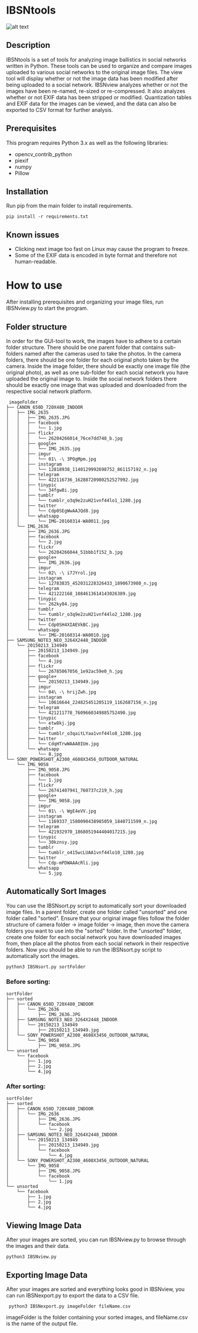 
# IBSNtools
![alt text](./screenshot.jpg)

## Description
IBSNtools is a set of tools for analyzing image ballistics in social networks written in Python. These tools can be used to organize and compare images uploaded to various social networks to the original image files. The view tool will display whether or not the image data has been modified after being uploaded to a social network. IBSNview analyzes whether or not the images have been re-named, re-sized or re-compressed. It also analyzes whether or not EXIF data has been stripped or modified. Quantization tables and EXIF data for the images can be viewed, and the data can also be exported to CSV format for further analysis.


## Prerequisites
This program requires Python 3.x as well as the following libraries:
- opencv_contrib_python
- piexif
- numpy
- Pillow


## Installation
Run pip from the main folder to install requirements.
```
pip install -r requirements.txt
```

## Known issues
- Clicking next image too fast on Linux may cause the program to freeze.
- Some of the EXIF data is encoded in byte format and therefore not human-readable.

# How to use
After installing prerequisites and organizing your image files, run IBSNview.py to start the program.

## Folder structure
In order for the GUI-tool to work, the images have to adhere to a certain folder structure. There should be one parent folder that contains sub-folders named after the cameras used to take the photos. In the camera folders, there should be one folder for each original photo taken by the camera. Inside the image folder, there should be exactly one image file (the original photo), as well as one sub-folder for each social network you have uploaded the original image to. Inside the social network folders there should be exactly one image that was uploaded and downloaded from the respective social network platform.
```
 imageFolder
├── CANON_650D_720X480_INDOOR
│   ├── IMG_2635
│   │   ├── IMG_2635.JPG
│   │   ├── facebook
│   │   │   └── 1.jpg
│   │   ├── flickr
│   │   │   └── 26204266014_76ce7dd748_b.jpg
│   │   ├── google+
│   │   │   └── IMG_2635.jpg
│   │   ├── imgur
│   │   │   └── 01\ -\ 3POgMpm.jpg
│   │   ├── instagram
│   │   │   └── 12818938_1140129992698752_861157192_n.jpg
│   │   ├── telegram
│   │   │   └── 422116736_16288720980252527992.jpg
│   │   ├── tinypic
│   │   │   └── 34fgw8i.jpg
│   │   ├── tumblr
│   │   │   └── tumblr_o3q9e2zuH21vnf44lo1_1280.jpg
│   │   ├── twitter
│   │   │   └── Cdp0SEgWwAAJQd8.jpg
│   │   └── whatsapp
│   │       └── IMG-20160314-WA0011.jpg
│   └── IMG_2636
│       ├── IMG_2636.JPG
│       ├── facebook
│       │   └── 2.jpg
│       ├── flickr
│       │   └── 26204266044_51bbb1f152_b.jpg
│       ├── google+
│       │   └── IMG_2636.jpg
│       ├── imgur
│       │   └── 02\ -\ i7JYrol.jpg
│       ├── instagram
│       │   └── 12783835_452031228326433_1890673980_n.jpg
│       ├── telegram
│       │   └── 421222168_1084613614143026389.jpg
│       ├── tinypic
│       │   └── 262ky84.jpg
│       ├── tumblr
│       │   └── tumblr_o3q9e2zuH21vnf44lo2_1280.jpg
│       ├── twitter
│       │   └── Cdp0SH4XIAEVkBC.jpg
│       └── whatsapp
│           └── IMG-20160314-WA0010.jpg
├── SAMSUNG_NOTE3_NEO_3264X2448_INDOOR
│   └── 20150213_134949
│       ├── 20150213_134949.jpg
│       ├── facebook
│       │   └── 4.jpg
│       ├── flickr
│       │   └── 26785067056_1e92ac59e0_h.jpg
│       ├── google+
│       │   └── 20150213_134949.jpg
│       ├── imgur
│       │   └── 04\ -\ hrijZwh.jpg
│       ├── instagram
│       │   └── 10616644_224825451205119_1162687156_n.jpg
│       ├── telegram
│       │   └── 421211778_7609660349885752490.jpg
│       ├── tinypic
│       │   └── etw8kj.jpg
│       ├── tumblr
│       │   └── tumblr_o3qaitLYaa1vnf44lo8_1280.jpg
│       ├── twitter
│       │   └── CdqHTrwWAAA0IUm.jpg
│       └── whatsapp
│           └── 8.jpg
└── SONY_POWERSHOT_A2300_4608X3456_OUTDOOR_NATURAL
    └── IMG_9058
        ├── IMG_9058.JPG
        ├── facebook
        │   └── 1.jpg
        ├── flickr
        │   └── 26741407941_760737c219_h.jpg
        ├── google+
        │   └── IMG_9058.jpg
        ├── imgur
        │   └── 01\ -\ WgE4eVV.jpg
        ├── instagram
        │   └── 1169337_1580090438985059_1840711599_n.jpg
        ├── telegram
        │   └── 421932970_1868051944404017215.jpg
        ├── tinypic
        │   └── 30kznsy.jpg
        ├── tumblr
        │   └── tumblr_o415wcLUAA1vnf44lo10_1280.jpg
        ├── twitter
        │   └── Cdp-mPDWAAAcRli.jpg
        └── whatsapp
            └── 5.jpg
```

## Automatically Sort Images
You can use the IBSNsort.py script to automatically sort your downloaded image files. In a parent folder, create one folder called "unsorted" and one folder called "sorted". Ensure that your original image files follow the folder structure of camera folder -> image folder -> image, then move the camera folders you want to use into the "sorted" folder. In the "unsorted" folder, create one folder for each social network you have downloaded images from, then place all the photos from each social network in their respective folders. Now you should be able to run the IBSNsort.py script to automatically sort the images.

```
python3 IBSNsort.py sortFolder
```

### Before sorting:
```
sortFolder
├── sorted
│   ├── CANON_650D_720X480_INDOOR
│   │   └── IMG_2636
│   │       ├── IMG_2636.JPG
│   ├── SAMSUNG_NOTE3_NEO_3264X2448_INDOOR
│   │   └── 20150213_134949
│   │       ├── 20150213_134949.jpg
│   └── SONY_POWERSHOT_A2300_4608X3456_OUTDOOR_NATURAL
│       └── IMG_9058
│           ├── IMG_9058.JPG
└── unsorted
    └── facebook
        ├── 1.jpg
        ├── 2.jpg
        └── 4.jpg
```

### After sorting:
```
sortFolder
├── sorted
│   ├── CANON_650D_720X480_INDOOR
│   │   └── IMG_2636
│   │       ├── IMG_2636.JPG
│   │       └── facebook
│   │           └── 2.jpg
│   ├── SAMSUNG_NOTE3_NEO_3264X2448_INDOOR
│   │   └── 20150213_134949
│   │       ├── 20150213_134949.jpg
│   │       └── facebook
│   │           └── 4.jpg
│   └── SONY_POWERSHOT_A2300_4608X3456_OUTDOOR_NATURAL
│       └── IMG_9058
│           ├── IMG_9058.JPG
│           └── facebook
│               └── 1.jpg
└── unsorted
    └── facebook
        ├── 1.jpg
        ├── 2.jpg
        └── 4.jpg
```

## Viewing Image Data
After your images are sorted, you can run IBSNview.py to browse through the images and their data.

```
python3 IBSNview.py
```

## Exporting Image Data
After your images are sorted and everything looks good in IBSNview, you can run IBSNexport.py to export the data to a CSV file.

```
 python3 IBSNexport.py imageFolder fileName.csv
```

imageFolder is the folder containing your sorted images, and fileName.csv is the name of the output file.
